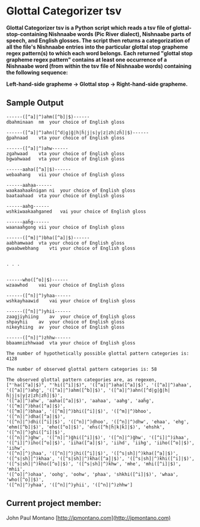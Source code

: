 # Glottal Categorizer tsv

**Glottal Categorizer tsv is a Python script which reads a tsv file of glottal-stop-containing Nishnaabe words (Pic River dialect), Nishnaabe parts of speech, and English glosses. The script then returns a categorization of all the file's Nishnaabe entries into the particular glottal stop grapheme regex pattern(s) to which each word belongs. Each returned "glottal stop grapheme regex pattern" contains at least one occurrence of a Nishnaabe word (from within the tsv file of Nishnaabe words) containing the following sequence:**

**Left-hand-side grapheme -> Glottal stop -> Right-hand-side grapheme.**

## Sample Output

```
------([^a]|^)ahm([^b]|$)------
dbahminaan	nm	your choice of English gloss

------([^a]|^)ahn([^d|g|ǧ|h|ȟ|j|s|y|z|zh|zȟ]|$)------
ǧpahnaad	vta	your choice of English gloss

------([^a]|^)ahw------
zgahwaad	vta	your choice of English gloss
bgwahwaad	vta	your choice of English gloss

------aaha([^a]|$)------
webaahang	vii	your choice of English gloss

------aahaa------
waakaahaaǩnigan	ni	your choice of English gloss
baataahaad	vta	your choice of English gloss

------aahg------
wshkiwaakaahganed	vai	your choice of English gloss

------aaȟg------
waanaaȟgong	vii	your choice of English gloss

------([^m]|^)bha([^a]|$)------
aabhamwaad	vta	your choice of English gloss
gwaabwebhang	vti	your choice of English gloss


. . .


------who([^o]|$)------
wzaawhod	vai	your choice of English gloss

------([^n]|^)yhaa------
wshkayhaawid	vai	your choice of English gloss

------([^n]|^)yhii------
zaagjiyhiing	av	your choice of English gloss
shpayhii	av	your choice of English gloss
nikeyhiing	av	your choice of English gloss

------([^n]|^)zhhw------
bbaamnizhhwaad	vta	your choice of English gloss

The number of hypothetically possible glottal pattern categories is: 4128

The number of observed glottal pattern categories is: 58

The observed glottal pattern categories are, as regexen, 
["'ha([^a]|$)", "'hi([^i]|$)", '([^a]|^)aha([^a]|$)', '([^a]|^)ahaa',
'([^a]|^)ahg', '([^a]|^)ahm([^b]|$)', '([^a]|^)ahn([^d|g|ǧ|h|ȟ|j|s|y|z|zh|zȟ]|$)',
'([^a]|^)ahw', 'aaha([^a]|$)', 'aahaa', 'aahg', 'aaȟg', '([^m]|^)bha([^a]|$)',
'([^m]|^)bhaa', '([^m]|^)bhi([^i]|$)', '([^m]|^)bhoo', '([^n]|^)dha([^a]|$)',
'([^n]|^)dhi([^i]|$)', '([^n]|^)dhoo', '([^n]|^)dhw', 'ehaa', 'ehg',
'ehm([^b]|$)', 'eho([^o]|$)', 'eȟs([^h|ȟ|k|ǩ]|$)', 'ehshk', '([^n]|^)ghi([^i]|$)',
'([^n]|^)ghw', '([^n]|^)ǧhi([^i]|$)', '([^n]|^)ǧhw', '([^i]|^)ihaa',
'([^i]|^)iho([^o]|$)', 'iiha([^a]|$)', 'iihd', 'iihg', 'iiho([^o]|$)', 'iihw',
'([^n]|^)jhaa', '([^n]|^)jhi([^i]|$)', '([^s|sh]|^)kha([^a]|$)',
'([^s|sh]|^)khaa', '([^s|sh]|^)ǩha([^a]|$)', '([^s|sh]|^)ǩhi([^i]|$)',
'([^s|sh]|^)ǩho([^o]|$)', '([^s|sh]|^)ǩhw', 'mhe', 'mhi([^i]|$)', 'mhii',
'([^o]|^)ohaa', 'oohg', 'oohw', 'phaa', 'shkhi([^i]|$)', 'whaa', 'who([^o]|$)',
'([^n]|^)yhaa', '([^n]|^)yhii', '([^n]|^)zhhw']
```



## Current project member:

John Paul Montano
[http://jpmontano.com](http://jpmontano.com)
